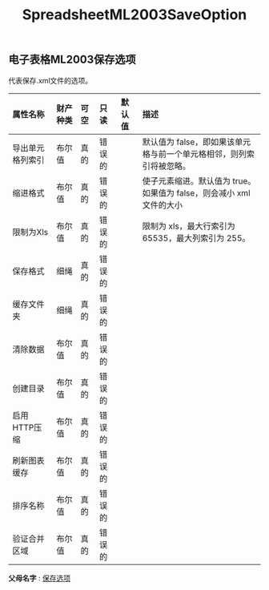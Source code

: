 ﻿---
title: SpreadsheetML2003SaveOption
second_title: Aspose.Cells Cloud Documen
type: docs
url: /zh/specification/model/spreadsheetml2003saveoptions/
description: Aspose.Cells 云模型规范：SpreadsheetML2003SaveOptions。轻松处理 Excel 和其他电子表格文档，具有打开、生成、编辑、拆分、合并、比较和转换等功能
kwords: Excel，Office，电子表格，云 REST API，电子表格ML2003SaveOptions
weight: 50
---
## **电子表格ML2003保存选项**

代表保存.xml文件的选项。

|属性名称|财产种类|可空|只读|默认值|描述|
|:- |:- |:- |:- |:- |:- |
|导出单元格列索引|布尔值|真的|错误的||默认值为 false，即如果该单元格与前一个单元格相邻，则列索引将被忽略。|
|缩进格式|布尔值|真的|错误的||使子元素缩进。默认值为 true。如果值为 false，则会减小 xml 文件的大小|
|限制为Xls|布尔值|真的|错误的||限制为 xls，最大行索引为 65535，最大列索引为 255。|
|保存格式|细绳|真的|错误的|||
|缓存文件夹|细绳|真的|错误的|||
|清除数据|布尔值|真的|错误的|||
|创建目录|布尔值|真的|错误的|||
|启用HTTP压缩|布尔值|真的|错误的|||
|刷新图表缓存|布尔值|真的|错误的|||
|排序名称|布尔值|真的|错误的|||
|验证合并区域|布尔值|真的|错误的|||

**父母名字** : [保存选项](/specification/model/saveoptions)

